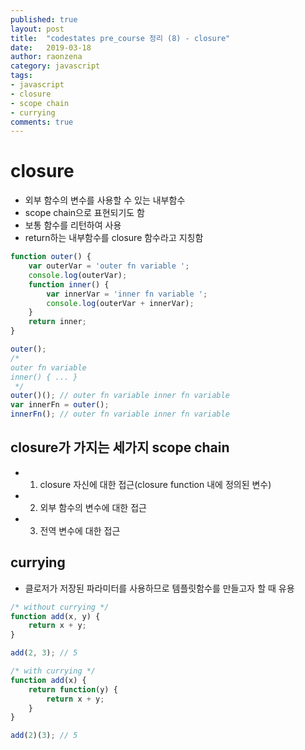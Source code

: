 ```yaml
---
published: true
layout: post
title:  "codestates pre_course 정리 (8) - closure"
date:   2019-03-18
author: raonzena 
category: javascript
tags:
- javascript
- closure
- scope chain
- currying
comments: true
---
```


# closure #
- 외부 함수의 변수를 사용할 수 있는 내부함수
- scope chain으로 표현되기도 함
- 보통 함수를 리턴하여 사용
- return하는 내부함수를 closure 함수라고 지칭함

~~~javascript
function outer() {
    var outerVar = 'outer fn variable ';
    console.log(outerVar);
    function inner() {
        var innerVar = 'inner fn variable ';
        console.log(outerVar + innerVar);
    }
    return inner;
}

outer(); 
/*
outer fn variable
inner() { ... }
 */
outer()(); // outer fn variable inner fn variable
var innerFn = outer();
innerFn(); // outer fn variable inner fn variable
~~~

## closure가 가지는 세가지 scope chain #
- 1. closure 자신에 대한 접근(closure function 내에 정의된 변수)
- 2. 외부 함수의 변수에 대한 접근
- 3. 전역 변수에 대한 접근

## currying ##
- 클로저가 저장된 파라미터를 사용하므로 템플릿함수를 만들고자 할 때 유용

~~~javascript
/* without currying */
function add(x, y) {
    return x + y;
}

add(2, 3); // 5

/* with currying */
function add(x) {
    return function(y) {
        return x + y;
    }
}

add(2)(3); // 5
~~~

